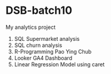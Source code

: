# DSB-batch10
My analytics project

1. SQL Supermarket analysis
2. SQL churn analysis
3. R-Programming Pao Ying Chub
4. Looker GA4 Dashboard
5. Linear Regression Model using caret
